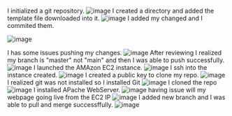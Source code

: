 I initialized a git repository.
![image](https://github.com/user-attachments/assets/3e512b0f-aade-4aa5-9308-623a09239fc8)
I created a directory and added the template file downloaded into it.
![image](https://github.com/user-attachments/assets/95fb25e2-d9ff-4232-a709-8363eacb7559)
I added my changed and I commited them.

![image](https://github.com/user-attachments/assets/382aede4-5510-4bd3-b599-9bd60fbed3b3)

I has some issues pushing my changes.
![image](https://github.com/user-attachments/assets/2066f82a-d214-4a84-824e-7a9c52e46212)
After reviewing I realized my branch is "master" not "main" and then I was able to push successfully.
![image](https://github.com/user-attachments/assets/edefa691-c62e-45bc-8656-4580cb48ab5b)
I launched the AMAzon EC2 instance.
![image](https://github.com/user-attachments/assets/1ed4ff2d-1e08-4497-8568-29632a459f05)
I ssh into the instance created.
![image](https://github.com/user-attachments/assets/ba73fa58-9d84-4b91-b4c6-f29c12c78016)
I created a public key to clone my repo.
![image](https://github.com/user-attachments/assets/4d3c005f-25e7-40ba-8bdd-442c3ae8d5be)
I realized git was not installed so I installed Git
![image](https://github.com/user-attachments/assets/4c033fab-de05-4730-8e85-c6077d2bc9ec)
I cloned the repo
![image](https://github.com/user-attachments/assets/223aac0c-4e19-4e85-b904-b16ec4764058)
I installed APache WebServer.
![image](https://github.com/user-attachments/assets/fdd4298f-f513-4e48-bccf-0a9ebd103b34)
having issue will my webpage going live from the EC2 IP
![image](https://github.com/user-attachments/assets/41ed13d3-f9b7-4b21-91b2-3d8869d0db91)
I added new branch and I was able to pull and merge successffully.
![image](https://github.com/user-attachments/assets/07cba95d-a3e8-49de-bb62-5b18d454250e)













